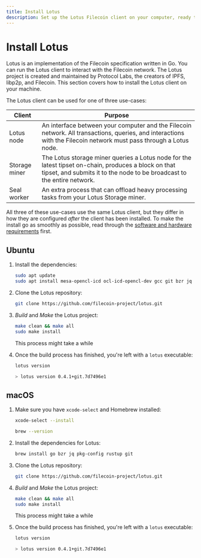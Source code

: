 ```yaml
---
title: Install Lotus
description: Set up the Lotus Filecoin client on your computer, ready to be used as a single node or in a mining operation.
---
```


# Install Lotus

Lotus is an implementation of the Filecoin specification written in Go. You can run the Lotus client to interact with the Filecoin network. The Lotus project is created and maintained by Protocol Labs, the creators of IPFS, libp2p, and Filecoin. This section covers how to install the Lotus client on your machine.

The Lotus client can be used for one of three use-cases:

| Client        | Purpose                                                                                                                                                                         |
| ------------- | ------------------------------------------------------------------------------------------------------------------------------------------------------------------------------- |
| Lotus node    | An interface between your computer and the Filecoin network. All transactions, queries, and interactions with the Filecoin network must pass through a Lotus node.              |
| Storage miner | The Lotus storage miner queries a Lotus node for the latest tipset on-chain, produces a block on that tipset, and submits it to the node to be broadcast to the entire network. |
| Seal worker   | An extra process that can offload heavy processing tasks from your Lotus Storage miner.                                                                                         |

All three of these use-cases use the same Lotus client, but they differ in how they are configured _after_ the client has been installed. To make the install go as smoothly as possible, read through the [software and hardware requirements](./requirements.md) first.

## Ubuntu

1.  Install the dependencies:

    ```bash
    sudo apt update
    sudo apt install mesa-opencl-icd ocl-icd-opencl-dev gcc git bzr jq pkg-config curl build-essential -y
    ```

1.  Clone the Lotus repository:

    ```bash
    git clone https://github.com/filecoin-project/lotus.git
    ```

1.  _Build_ and _Make_ the Lotus project:

    ```bash
    make clean && make all
    sudo make install
    ```

    This process might take a while

1.  Once the build process has finished, you're left with a `lotus` executable:

    ```bash
    lotus version

    > lotus version 0.4.1+git.7d7496e1
    ```

## macOS

1. Make sure you have `xcode-select` and Homebrew installed:

   ```bash
   xcode-select --install

   brew --version
   ```

1. Install the dependencies for Lotus:

   ```bash
   brew install go bzr jq pkg-config rustup git
   ```

1. Clone the Lotus repository:

   ```bash
   git clone https://github.com/filecoin-project/lotus.git
   ```

1. _Build_ and _Make_ the Lotus project:

   ```bash
   make clean && make all
   sudo make install
   ```

   This process might take a while

1. Once the build process has finished, you're left with a `lotus` executable:

   ```bash
   lotus version

   > lotus version 0.4.1+git.7d7496e1
   ```
